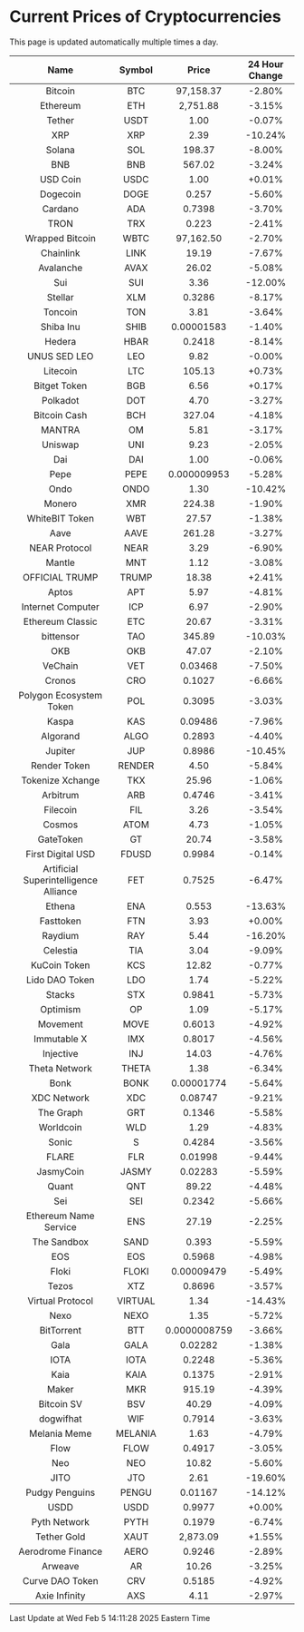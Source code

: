 # Current Prices of Cryptocurrencies
This page is updated automatically multiple times a day.

| Name | Symbol | Price | 24 Hour Change |
| :---: |:---:| :---: | :---: |
| Bitcoin | BTC | 97,158.37 | -2.80% |
| Ethereum | ETH | 2,751.88 | -3.15% |
| Tether | USDT | 1.00 | -0.07% |
| XRP | XRP | 2.39 | -10.24% |
| Solana | SOL | 198.37 | -8.00% |
| BNB | BNB | 567.02 | -3.24% |
| USD Coin | USDC | 1.00 | +0.01% |
| Dogecoin | DOGE | 0.257 | -5.60% |
| Cardano | ADA | 0.7398 | -3.70% |
| TRON | TRX | 0.223 | -2.41% |
| Wrapped Bitcoin | WBTC | 97,162.50 | -2.70% |
| Chainlink | LINK | 19.19 | -7.67% |
| Avalanche | AVAX | 26.02 | -5.08% |
| Sui | SUI | 3.36 | -12.00% |
| Stellar | XLM | 0.3286 | -8.17% |
| Toncoin | TON | 3.81 | -3.64% |
| Shiba Inu | SHIB | 0.00001583 | -1.40% |
| Hedera | HBAR | 0.2418 | -8.14% |
| UNUS SED LEO | LEO | 9.82 | -0.00% |
| Litecoin | LTC | 105.13 | +0.73% |
| Bitget Token | BGB | 6.56 | +0.17% |
| Polkadot | DOT | 4.70 | -3.27% |
| Bitcoin Cash | BCH | 327.04 | -4.18% |
| MANTRA | OM | 5.81 | -3.17% |
| Uniswap | UNI | 9.23 | -2.05% |
| Dai | DAI | 1.00 | -0.06% |
| Pepe | PEPE | 0.000009953 | -5.28% |
| Ondo | ONDO | 1.30 | -10.42% |
| Monero | XMR | 224.38 | -1.90% |
| WhiteBIT Token | WBT | 27.57 | -1.38% |
| Aave | AAVE | 261.28 | -3.27% |
| NEAR Protocol | NEAR | 3.29 | -6.90% |
| Mantle | MNT | 1.12 | -3.08% |
| OFFICIAL TRUMP | TRUMP | 18.38 | +2.41% |
| Aptos | APT | 5.97 | -4.81% |
| Internet Computer | ICP | 6.97 | -2.90% |
| Ethereum Classic | ETC | 20.67 | -3.31% |
| bittensor | TAO | 345.89 | -10.03% |
| OKB | OKB | 47.07 | -2.10% |
| VeChain | VET | 0.03468 | -7.50% |
| Cronos | CRO | 0.1027 | -6.66% |
| Polygon Ecosystem Token | POL | 0.3095 | -3.03% |
| Kaspa | KAS | 0.09486 | -7.96% |
| Algorand | ALGO | 0.2893 | -4.40% |
| Jupiter | JUP | 0.8986 | -10.45% |
| Render Token | RENDER | 4.50 | -5.84% |
| Tokenize Xchange | TKX | 25.96 | -1.06% |
| Arbitrum | ARB | 0.4746 | -3.41% |
| Filecoin | FIL | 3.26 | -3.54% |
| Cosmos | ATOM | 4.73 | -1.05% |
| GateToken | GT | 20.74 | -3.58% |
| First Digital USD | FDUSD | 0.9984 | -0.14% |
| Artificial Superintelligence Alliance | FET | 0.7525 | -6.47% |
| Ethena | ENA | 0.553 | -13.63% |
| Fasttoken | FTN | 3.93 | +0.00% |
| Raydium | RAY | 5.44 | -16.20% |
| Celestia | TIA | 3.04 | -9.09% |
| KuCoin Token | KCS | 12.82 | -0.77% |
| Lido DAO Token | LDO | 1.74 | -5.22% |
| Stacks | STX | 0.9841 | -5.73% |
| Optimism | OP | 1.09 | -5.17% |
| Movement | MOVE | 0.6013 | -4.92% |
| Immutable X | IMX | 0.8017 | -4.56% |
| Injective | INJ | 14.03 | -4.76% |
| Theta Network | THETA | 1.38 | -6.34% |
| Bonk | BONK | 0.00001774 | -5.64% |
| XDC Network | XDC | 0.08747 | -9.21% |
| The Graph | GRT | 0.1346 | -5.58% |
| Worldcoin | WLD | 1.29 | -4.83% |
| Sonic | S | 0.4284 | -3.56% |
| FLARE | FLR | 0.01998 | -9.44% |
| JasmyCoin | JASMY | 0.02283 | -5.59% |
| Quant | QNT | 89.22 | -4.48% |
| Sei | SEI | 0.2342 | -5.66% |
| Ethereum Name Service | ENS | 27.19 | -2.25% |
| The Sandbox | SAND | 0.393 | -5.59% |
| EOS | EOS | 0.5968 | -4.98% |
| Floki | FLOKI | 0.00009479 | -5.49% |
| Tezos | XTZ | 0.8696 | -3.57% |
| Virtual Protocol | VIRTUAL | 1.34 | -14.43% |
| Nexo | NEXO | 1.35 | -5.72% |
| BitTorrent | BTT | 0.0000008759 | -3.66% |
| Gala | GALA | 0.02282 | -1.38% |
| IOTA | IOTA | 0.2248 | -5.36% |
| Kaia | KAIA | 0.1375 | -2.91% |
| Maker | MKR | 915.19 | -4.39% |
| Bitcoin SV | BSV | 40.29 | -4.09% |
| dogwifhat | WIF | 0.7914 | -3.63% |
| Melania Meme | MELANIA | 1.63 | -4.79% |
| Flow | FLOW | 0.4917 | -3.05% |
| Neo | NEO | 10.82 | -5.60% |
| JITO | JTO | 2.61 | -19.60% |
| Pudgy Penguins | PENGU | 0.01167 | -14.12% |
| USDD | USDD | 0.9977 | +0.00% |
| Pyth Network | PYTH | 0.1979 | -6.74% |
| Tether Gold | XAUT | 2,873.09 | +1.55% |
| Aerodrome Finance | AERO | 0.9246 | -2.89% |
| Arweave | AR | 10.26 | -3.25% |
| Curve DAO Token | CRV | 0.5185 | -4.92% |
| Axie Infinity | AXS | 4.11 | -2.97% |

Last Update at Wed Feb  5 14:11:28 2025 Eastern Time